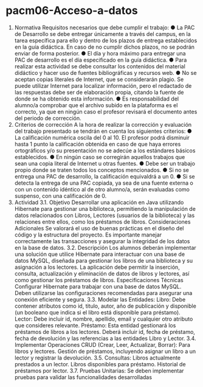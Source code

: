 # pacm06-Acceso-a-datos
1. Normativa
Requisitos necesarios que debe cumplir el trabajo:
● La PAC de Desarrollo se debe entregar únicamente a través del campus, en la tarea
específica para ello y dentro de los plazos de entrega establecidos en la guía
didáctica. En caso de no cumplir dichos plazos, no se podrán enviar de forma
posterior.
● El día y hora máximo para entregar una PAC de desarrollo es el día especificado en
la guía didáctica.
● Para realizar esta actividad se debe consultar los contenidos del material didáctico
y hacer uso de fuentes bibliográficas y recursos web.
● No se aceptan copias literales de Internet, que se considerarán plagio. Se puede
utilizar Internet para localizar información, pero el redactado de las respuestas
debe ser de elaboración propia, citando la fuente de donde se ha obtenido esta
información.
● Es responsabilidad del alumno/a comprobar que el archivo subido en la plataforma
es el correcto, ya que en ningún caso el profesor revisará el documento antes del
periodo de corrección.
2. Criterios de corrección
A la hora de realizar la corrección y evaluación del trabajo presentado se tendrán en
cuenta los siguientes criterios:
● La calificación numérica oscila del 0 al 10. El profesor podrá disminuir hasta 1
punto la calificación obtenida en caso de que haya errores ortográficos y/o su
presentación no se adecúe a los estándares básicos establecidos.
● En ningún caso se corregirán aquellos trabajos que sean una copia literal de
Internet u otras fuentes.
● Debe ser un trabajo propio donde se traten todos los conceptos mencionados.
● Si no se entrega una PAC de desarrollo, la calificación equivaldrá a un 0.
● Si se detecta la entrega de una PAC copiada, ya sea de una fuente externa o con un
contenido idéntico al de otro alumno/a, serán evaluadas como suspenso, con una
calificación de 0.
3. Actividad
3.1. Objetivo
Desarrollar una aplicación en Java utilizando Hibernate para gestionar una
biblioteca, permitiendo la manipulación de datos relacionados con Libros, Lectores
(usuarios de la biblioteca) y las relaciones entre ellos, como los préstamos de libros.
Consideraciones Adicionales
Se valorará el uso de buenas prácticas en el diseño del código y la estructura del
proyecto.
Es importante manejar correctamente las transacciones y asegurar la integridad de
los datos en la base de datos.
3.2. Descripción
Los alumnos deberán implementar una solución que utilice Hibernate para
interactuar con una base de datos MySQL, diseñada para gestionar los libros de
una biblioteca y su asignación a los lectores. La aplicación debe permitir la
inserción, consulta, actualización y eliminación de datos de libros y lectores, así
como gestionar los préstamos de libros.
Especificaciones Técnicas
Configurar Hibernate para trabajar con una base de datos MySQL. Deben utilizarse
las configuraciones recomendadas para asegurar una conexión eficiente y segura.
3.3. Modelar las Entidades:
Libro: Debe contener atributos como id, titulo, autor, año de publicación y
disponible (un booleano que indica si el libro está disponible para préstamo).
Lector: Debe incluir id, nombre, apellido, email y cualquier otro atributo que
consideres relevante.
Préstamo: Esta entidad gestionará los préstamos de libros a los lectores. Deberá
incluir id, fecha de préstamo, fecha de devolución y las referencias a las entidades
Libro y Lector.
3.4. Implementar Operaciones CRUD (Crear, Leer, Actualizar, Borrar):
Para libros y lectores.
Gestión de préstamos, incluyendo asignar un libro a un lector y registrar la
devolución.
3.5. Consultas:
Libros actualmente prestados a un lector.
Libros disponibles para préstamo.
Historial de préstamos por lector.
3.7. Pruebas Unitarias:
Se deben implementar pruebas para validar las funcionalidades desarrolladas

